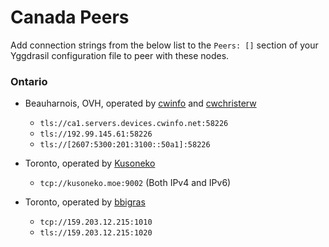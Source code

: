 # Canada Peers

Add connection strings from the below list to the `Peers: []` section of your
Yggdrasil configuration file to peer with these nodes.

### Ontario

* Beauharnois, OVH, operated by [cwinfo](https://cwinfo.net) and [cwchristerw](https://christerwaren.fi)
  * `tls://ca1.servers.devices.cwinfo.net:58226`
  * `tls://192.99.145.61:58226`
  * `tls://[2607:5300:201:3100::50a1]:58226`

* Toronto, operated by [Kusoneko](https://github.com/Kusoneko)
  * `tcp://kusoneko.moe:9002` (Both IPv4 and IPv6)

* Toronto, operated by [bbigras](https://matrix.to/#/@bbigras:matrix.org)
  * `tcp://159.203.12.215:1010`
  * `tls://159.203.12.215:1020`
